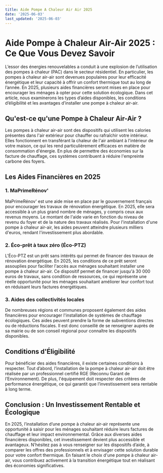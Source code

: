 ```yaml
---
title: Aide Pompe A Chaleur Air Air 2025
date: '2025-06-03'
last_updated: '2025-06-03'
---
```


# Aide Pompe à Chaleur Air-Air 2025 : Ce Que Vous Devez Savoir

L’essor des énergies renouvelables a conduit à une explosion de l’utilisation des pompes à chaleur (PAC) dans le secteur résidentiel. En particulier, les pompes à chaleur air-air sont devenues populaires pour leur efficacité énergétique et leur capacité à offrir un confort thermique tout au long de l’année. En 2025, plusieurs aides financières seront mises en place pour encourager les ménages à opter pour cette solution écologique. Dans cet article, nous examinerons les types d’aides disponibles, les conditions d’éligibilité et les avantages d’installer une pompe à chaleur air-air.

## Qu'est-ce qu'une Pompe à Chaleur Air-Air ?

Les pompes à chaleur air-air sont des dispositifs qui utilisent les calories présentes dans l'air extérieur pour chauffer ou rafraîchir votre intérieur. Elles fonctionnent en transférant la chaleur de l'air ambiant à l'intérieur de votre maison, ce qui les rend particulièrement efficaces en matière de consommation d'énergie. En plus de permettre des économies sur la facture de chauffage, ces systèmes contribuent à réduire l'empreinte carbone des foyers.

## Les Aides Financières en 2025

### 1. MaPrimeRénov'

MaPrimeRénov' est une aide mise en place par le gouvernement français pour encourager les travaux de rénovation énergétique. En 2025, elle sera accessible à un plus grand nombre de ménages, y compris ceux aux revenus moyens. Le montant de l'aide varie en fonction du niveau de revenu du foyer et de la nature des travaux réalisés. Pour l'installation d'une pompe à chaleur air-air, les aides peuvent atteindre plusieurs milliers d'euros, rendant l'investissement plus abordable.

### 2. Éco-prêt à taux zéro (Éco-PTZ)

L'Éco-PTZ est un prêt sans intérêts qui permet de financer des travaux de rénovation énergétique. En 2025, les conditions de ce prêt seront assouplies pour faciliter l'accès aux ménages souhaitant installer une pompe à chaleur air-air. Ce dispositif permet de financer jusqu'à 30 000 euros de travaux, sans condition de ressources, ce qui représente une réelle opportunité pour les ménages souhaitant améliorer leur confort tout en réduisant leurs factures énergétiques.

### 3. Aides des collectivités locales

De nombreuses régions et communes proposent également des aides financières pour encourager l'installation de systèmes de chauffage écologiques. Ces aides peuvent prendre la forme de subventions directes ou de réductions fiscales. Il est donc conseillé de se renseigner auprès de sa mairie ou de son conseil régional pour connaître les dispositifs disponibles.

## Conditions d'Éligibilité

Pour bénéficier des aides financières, il existe certaines conditions à respecter. Tout d’abord, l’installation de la pompe à chaleur air-air doit être réalisée par un professionnel certifié RGE (Reconnu Garant de l’Environnement). De plus, l'équipement doit respecter des critères de performance énergétique, ce qui garantit que l’investissement sera rentable à long terme.

## Conclusion : Un Investissement Rentable et Écologique

En 2025, l’installation d’une pompe à chaleur air-air représente une opportunité à saisir pour les ménages souhaitant réduire leurs factures de chauffage et leur impact environnemental. Grâce aux diverses aides financières disponibles, cet investissement devient plus accessible et avantageux. N’hésitez pas à vous renseigner sur les dispositifs d’aide, à comparer les offres des professionnels et à envisager cette solution durable pour votre confort thermique. En faisant le choix d'une pompe à chaleur air-air, vous contribuez activement à la transition énergétique tout en réalisant des économies significatives.
